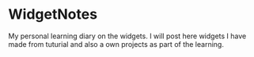 # WidgetNotes
My personal learning diary on the widgets. 
I will post here widgets I have made from tuturial and also a own projects as part of the learning.
